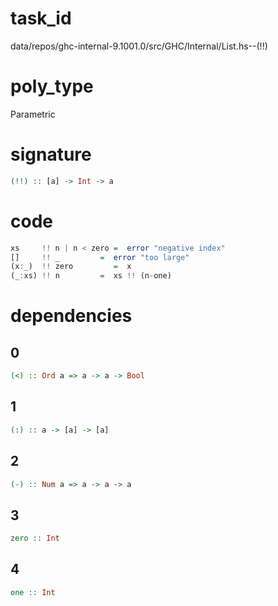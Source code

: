 
# task_id
data/repos/ghc-internal-9.1001.0/src/GHC/Internal/List.hs--(!!)

# poly_type
Parametric

# signature
```haskell
(!!) :: [a] -> Int -> a
```   

# code
```haskell
xs     !! n | n < zero =  error "negative index"
[]     !! _         =  error "too large"
(x:_)  !! zero         =  x
(_:xs) !! n         =  xs !! (n-one)
```

# dependencies
## 0
```haskell
(<) :: Ord a => a -> a -> Bool
```
## 1
```haskell
(:) :: a -> [a] -> [a]
```
## 2
```haskell
(-) :: Num a => a -> a -> a
```
## 3
```haskell
zero :: Int
```
## 4
```haskell
one :: Int
```
